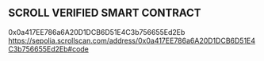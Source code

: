 ## SCROLL VERIFIED SMART CONTRACT

0x0a417EE786a6A20D1DCB6D51E4C3b756655Ed2Eb
https://sepolia.scrollscan.com/address/0x0a417EE786a6A20D1DCB6D51E4C3b756655Ed2Eb#code
